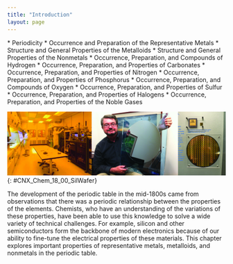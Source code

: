 ```yaml
---
title: "Introduction"
layout: page
---
```



<div data-type="abstract" markdown="1">
* Periodicity
* Occurrence and Preparation of the Representative Metals
* Structure and General Properties of the Metalloids
* Structure and General Properties of the Nonmetals
* Occurrence, Preparation, and Compounds of Hydrogen
* Occurrence, Preparation, and Properties of Carbonates
* Occurrence, Preparation, and Properties of Nitrogen
* Occurrence, Preparation, and Properties of Phosphorus
* Occurrence, Preparation, and Compounds of Oxygen
* Occurrence, Preparation, and Properties of Sulfur
* Occurrence, Preparation, and Properties of Halogens
* Occurrence, Preparation, and Properties of the Noble Gases

</div>

<?cnx.eoc class="key-equations" title="Key-Equations"?>

<?cnx.eoc class="summary" title="Chapter Summary"?>

<?cnx.eoc class="exercises" title="Exercises"?>

<?cnx.eoc class="references" title="References"?>

 ![Three photos are shown. The first shows a scientific lab full of equipment in which two people in protective suits are working. The second image shows a man holding a round, reflective disc held inside of a protective, clear container. The third image shows a round disc covered in metallic chips which is behind a protective covering.](../resources/CNX_Chem_18_00_SilWafer.jpg "Purity is extremely important when preparing silicon wafers. Technicians in a cleanroom prepare silicon without impurities (left). The CEO of VLSI Research, Don Hutcheson, shows off a pure silicon wafer (center). A silicon wafer covered in Pentium chips is an enlarged version of the silicon wafers found in many electronics used today (right). (credit middle: modification of work by &#x201C;Intel Free Press&#x201D;/Flickr; credit right: modification of work by Naotake Murayama)"){: #CNX_Chem_18_00_SilWafer}

The development of the periodic table in the mid-1800s came from observations that there was a periodic relationship between the properties of the elements. Chemists, who have an understanding of the variations of these properties, have been able to use this knowledge to solve a wide variety of technical challenges. For example, silicon and other semiconductors form the backbone of modern electronics because of our ability to fine-tune the electrical properties of these materials. This chapter explores important properties of representative metals, metalloids, and nonmetals in the periodic table.

